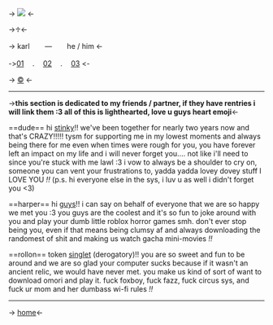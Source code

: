 -> ![](https://cdn.discordapp.com/attachments/1032091762027663513/1130906231238840370/362bb62bdfb94b099358ac95da6dc7d6.png) <-

->♱<-

-> karlㅤㅤ — ㅤㅤhe / him <-

->[01](https://rentry.co/metalbyi) ㅤ.ㅤ [02](https://rentry.co/metaldni) ㅤ. ㅤ[03](https://rentry.co/metalmail) <-

-> [©](https://www.tumblr.com/crumb-crumblet-s-crumbington/704546024976465920/freedom?source=share) <-
***
->**this section is dedicated to my friends / partner, if they have rentries i will link them :3 all of this is lighthearted, love u guys heart emoji**<-

==dude==
hi [stinky](https://rentry.co/resbiohazard)!! we've been together for nearly two years now and that's CRAZY!!!!! tysm for supporting me in my lowest moments and always being there for me even when times were rough for you, you have forever left an impact on my life and i will never forget you.... not like i'll need to since you're stuck with me lawl :3 i vow to always be a shoulder to cry on, someone you can vent your frustrations to, yadda yadda lovey dovey stuff I LOVE YOU *!!* (p.s. hi everyone else in the sys, i luv u as well i didn't forget you <3)

==harper==
hi [guys](https://rentry.co/makingpuppets)!! i can say on behalf of everyone that we are so happy we met you :3 you guys are the coolest and it's so fun to joke around with you and play your dumb little roblox horror games smh. don't ever stop being you, even if that means being clumsy af and always downloading the randomest of shit and making us watch gacha mini-movies *!!*

==rollon==
token [singlet](https://rentry.co/basilandomori) (derogatory)!! you are so sweet and fun to be around and we are so glad your computer sucks because if it wasn't an ancient relic, we would have never met. you make us kind of sort of want to download omori and play it. fuck foxboy, fuck fazz, fuck circus sys, and fuck ur mom and her dumbass wi-fi rules *!!*

***
-> [home](https://rentry.co/metalmaniac)<-